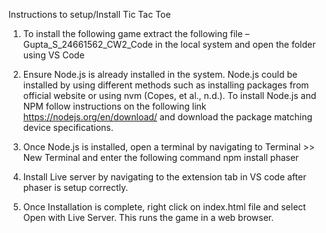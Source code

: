  Instructions to setup/Install Tic Tac Toe
 
 
 1. To install the following game extract the following file – Gupta_S_24661562_CW2_Code in the local system and open the folder using VS Code
 
 2. Ensure Node.js is already installed in the system. Node.js could be installed by using different methods such as installing packages from official website or using nvm (Copes, et al., n.d.).
    To install Node.js and NPM follow instructions on the following link https://nodejs.org/en/download/ and download the package matching device specifications.

 3. Once Node.js is installed, open a terminal by navigating to Terminal >> New Terminal and enter the following command npm install phaser

 4. Install Live server by navigating to the extension tab in VS code after phaser is setup correctly. 

 5. Once Installation is complete, right click on index.html file and select Open with Live Server. This runs the game in a web browser.
